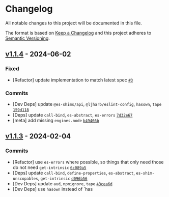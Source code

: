 # Changelog

All notable changes to this project will be documented in this file.

The format is based on [Keep a Changelog](https://keepachangelog.com/en/1.0.0/)
and this project adheres to [Semantic Versioning](https://semver.org/spec/v2.0.0.html).

## [v1.1.4](https://github.com/es-shims/Array.prototype.toSorted/compare/v1.1.3...v1.1.4) - 2024-06-02

### Fixed

- [Refactor] update implementation to match latest spec [`#3`](https://github.com/es-shims/Array.prototype.toSorted/issues/3)

### Commits

- [Dev Deps] update `@es-shims/api`, `@ljharb/eslint-config`, `hasown`, `tape` [`159d118`](https://github.com/es-shims/Array.prototype.toSorted/commit/159d11848629e0468f9f10a1e36001f937c0c6ea)
- [Deps] update `call-bind`, `es-abstract`, `es-errors` [`7d32e67`](https://github.com/es-shims/Array.prototype.toSorted/commit/7d32e67417f436d5e8a66bf8286b9ead9296c4f1)
- [meta] add missing `engines.node` [`b49466b`](https://github.com/es-shims/Array.prototype.toSorted/commit/b49466b473d116b5a53209491163bfd2c3aa89bc)

## [v1.1.3](https://github.com/es-shims/Array.prototype.toSorted/compare/v1.1.2...v1.1.3) - 2024-02-04

### Commits

- [Refactor] use `es-errors` where possible, so things that only need those do not need `get-intrinsic` [`6c089a5`](https://github.com/es-shims/Array.prototype.toSorted/commit/6c089a5712a25008daa5d3d9dbc9d4fa7c908a64)
- [Deps] update `call-bind`, `define-properties`, `es-abstract`, `es-shim-unscopables`, `get-intrinsic` [`d096b56`](https://github.com/es-shims/Array.prototype.toSorted/commit/d096b56d30bb5f5b09649f285eee21e22e2db8f9)
- [Dev Deps] update `aud`, `npmignore`, `tape` [`43cea6d`](https://github.com/es-shims/Array.prototype.toSorted/commit/43cea6dfaa05669f6a60bef860f2d6fbf86f167e)
- [Dev Deps] use `hasown` instead of `has